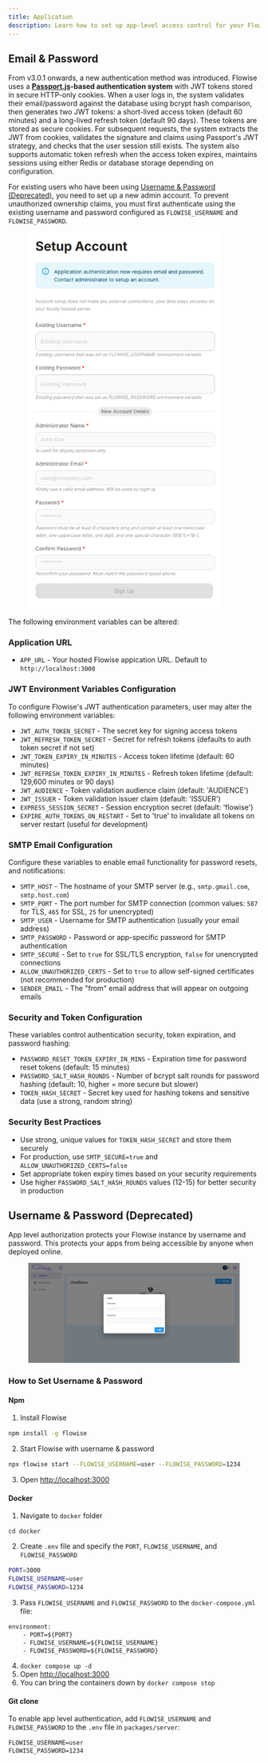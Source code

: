 ```yaml
---
title: Application
description: Learn how to set up app-level access control for your Flowise instances
---
```



## Email & Password

From v3.0.1 onwards, a new authentication method was introduced. Flowise uses a [**Passport.js**](https://www.passportjs.org/)**-based authentication system** with JWT tokens stored in secure HTTP-only cookies. When a user logs in, the system validates their email/password against the database using bcrypt hash comparison, then generates two JWT tokens: a short-lived access token (default 60 minutes) and a long-lived refresh token (default 90 days). These tokens are stored as secure cookies. For subsequent requests, the system extracts the JWT from cookies, validates the signature and claims using Passport's JWT strategy, and checks that the user session still exists. The system also supports automatic token refresh when the access token expires, maintains sessions using either Redis or database storage depending on configuration.

For existing users who have been using [Username & Password (Deprecated)](app-level.md#username-and-password-deprecated), you need to set up a new admin account. To prevent unauthorized ownership claims, you must first authenticate using the existing username and password configured as `FLOWISE_USERNAME` and `FLOWISE_PASSWORD`.

<figure><img src="/assets/image (18) (1) (1).png" alt="" width="387"><figcaption></figcaption></figure>

The following environment variables can be altered:

### Application URL

* `APP_URL` - Your hosted Flowise appication URL. Default to `http://localhost:3000`

### JWT Environment Variables Configuration

To configure Flowise's JWT authentication parameters, user may alter the following environment variables:

* `JWT_AUTH_TOKEN_SECRET` - The secret key for signing access tokens
* `JWT_REFRESH_TOKEN_SECRET` - Secret for refresh tokens (defaults to auth token secret if not set)
* `JWT_TOKEN_EXPIRY_IN_MINUTES` - Access token lifetime (default: 60 minutes)
* `JWT_REFRESH_TOKEN_EXPIRY_IN_MINUTES` - Refresh token lifetime (default: 129,600 minutes or 90 days)
* `JWT_AUDIENCE` - Token validation audience claim (default: 'AUDIENCE')
* `JWT_ISSUER` - Token validation issuer claim (default: 'ISSUER')
* `EXPRESS_SESSION_SECRET` - Session encryption secret (default: 'flowise')
* `EXPIRE_AUTH_TOKENS_ON_RESTART` - Set to 'true' to invalidate all tokens on server restart (useful for development)

### SMTP Email Configuration

Configure these variables to enable email functionality for password resets, and notifications:

* `SMTP_HOST` - The hostname of your SMTP server (e.g., `smtp.gmail.com`, `smtp.host.com`)
* `SMTP_PORT` - The port number for SMTP connection (common values: `587` for TLS, `465` for SSL, `25` for unencrypted)
* `SMTP_USER` - Username for SMTP authentication (usually your email address)
* `SMTP_PASSWORD` - Password or app-specific password for SMTP authentication
* `SMTP_SECURE` - Set to `true` for SSL/TLS encryption, `false` for unencrypted connections
* `ALLOW_UNAUTHORIZED_CERTS` - Set to `true` to allow self-signed certificates (not recommended for production)
* `SENDER_EMAIL` - The "from" email address that will appear on outgoing emails

### Security and Token Configuration

These variables control authentication security, token expiration, and password hashing:

* `PASSWORD_RESET_TOKEN_EXPIRY_IN_MINS` - Expiration time for password reset tokens (default: 15 minutes)
* `PASSWORD_SALT_HASH_ROUNDS` - Number of bcrypt salt rounds for password hashing (default: 10, higher = more secure but slower)
* `TOKEN_HASH_SECRET` - Secret key used for hashing tokens and sensitive data (use a strong, random string)

### Security Best Practices

* Use strong, unique values for `TOKEN_HASH_SECRET` and store them securely
* For production, use `SMTP_SECURE=true` and `ALLOW_UNAUTHORIZED_CERTS=false`
* Set appropriate token expiry times based on your security requirements
* Use higher `PASSWORD_SALT_HASH_ROUNDS` values (12-15) for better security in production

## Username & Password (Deprecated)

App level authorization protects your Flowise instance by username and password. This protects your apps from being accessible by anyone when deployed online.

<figure><img src="/assets/image (2) (1) (1) (1) (1) (1) (1) (1) (1) (1) (1) (1) (1) (1) (1) (1) (1) (1) (1) (1) (1) (1) (1).png" alt=""><figcaption></figcaption></figure>

### How to Set Username & Password

#### Npm

1. Install Flowise

```bash
npm install -g flowise
```

2. Start Flowise with username & password

```bash
npx flowise start --FLOWISE_USERNAME=user --FLOWISE_PASSWORD=1234
```

3. Open [http://localhost:3000](http://localhost:3000)

#### Docker

1. Navigate to `docker` folder

```
cd docker
```

2. Create `.env` file and specify the `PORT`, `FLOWISE_USERNAME`, and `FLOWISE_PASSWORD`

```sh
PORT=3000
FLOWISE_USERNAME=user
FLOWISE_PASSWORD=1234
```

3. Pass `FLOWISE_USERNAME` and `FLOWISE_PASSWORD` to the `docker-compose.yml` file:

```
environment:
    - PORT=${PORT}
    - FLOWISE_USERNAME=${FLOWISE_USERNAME}
    - FLOWISE_PASSWORD=${FLOWISE_PASSWORD}
```

4. `docker compose up -d`
5. Open [http://localhost:3000](http://localhost:3000)
6. You can bring the containers down by `docker compose stop`

#### Git clone

To enable app level authentication, add `FLOWISE_USERNAME` and `FLOWISE_PASSWORD` to the `.env` file in `packages/server`:

```
FLOWISE_USERNAME=user
FLOWISE_PASSWORD=1234
```